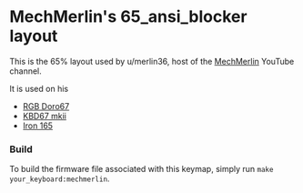 # MechMerlin's 65_ansi_blocker layout

This is the 65% layout used by u/merlin36, host of the [MechMerlin](www.youtube.com/mechmerlin) 
YouTube channel.

It is used on his   
* [RGB Doro67](https://github.com/qmk/qmk_firmware/tree/master/keyboards/doro67/rgb)
* [KBD67 mkii](https://github.com/qmk/qmk_firmware/tree/master/keyboards/kbdfans/kbd67/mkiirgb/v1)
* [Iron 165](https://github.com/qmk/qmk_firmware/tree/master/keyboards/cannonkeys/iron165)

### Build
To build the firmware file associated with this keymap, simply run `make your_keyboard:mechmerlin`.